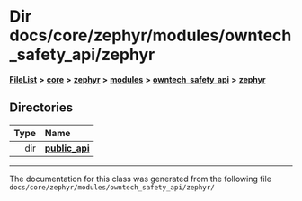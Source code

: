 

# Dir docs/core/zephyr/modules/owntech\_safety\_api/zephyr



[**FileList**](files.md) **>** [**core**](dir_771164b9325b04f1442f7a3ffa8ecb89.md) **>** [**zephyr**](dir_09002e7ce91f09aeb040dfd1861a47f4.md) **>** [**modules**](dir_6d0fb8ab814c517e7f155fb837e32f72.md) **>** [**owntech\_safety\_api**](dir_6577260132b49845d494a112d8acd7c7.md) **>** [**zephyr**](dir_2f6071fc869091a6d1e6d7b806fecbf0.md)














## Directories

| Type | Name |
| ---: | :--- |
| dir | [**public\_api**](dir_08eec7c34983a0acd3982b6352a40f84.md) <br> |

























































------------------------------
The documentation for this class was generated from the following file `docs/core/zephyr/modules/owntech_safety_api/zephyr/`

